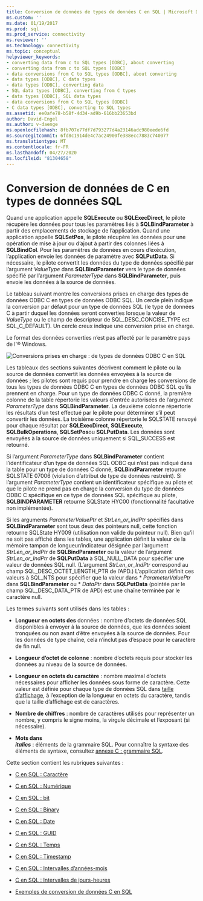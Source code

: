```yaml
---
title: Conversion de données de types de données C en SQL | Microsoft Docs
ms.custom: ''
ms.date: 01/19/2017
ms.prod: sql
ms.prod_service: connectivity
ms.reviewer: ''
ms.technology: connectivity
ms.topic: conceptual
helpviewer_keywords:
- converting data from c to SQL types [ODBC], about converting
- converting data from c to SQL types [ODBC]
- data conversions from C to SQL types [ODBC], about converting
- data types [ODBC], C data types
- data types [ODBC], converting data
- SQL data types [ODBC], converting from C types
- data types [ODBC], SQL data types
- data conversions from C to SQL types [ODBC]
- C data types [ODBC], converting to SQL types
ms.assetid: ee0afe78-b58f-4d34-ad9b-616bb23653bd
author: David-Engel
ms.author: v-daenge
ms.openlocfilehash: 8fb707e77df7d793277d4a23146adc980eede6fd
ms.sourcegitcommit: 6fd8c1914de4c7ac24900fe388ecc7883c740077
ms.translationtype: MT
ms.contentlocale: fr-FR
ms.lasthandoff: 04/27/2020
ms.locfileid: "81304658"
---
```

# <a name="converting-data-from-c-to-sql-data-types"></a>Conversion de données de C en types de données SQL
Quand une application appelle **SQLExecute** ou **SQLExecDirect**, le pilote récupère les données pour tous les paramètres liés à **SQLBindParameter** à partir des emplacements de stockage de l’application. Quand une application appelle **SQLSetPos**, le pilote récupère les données pour une opération de mise à jour ou d’ajout à partir des colonnes liées à **SQLBindCol**. Pour les paramètres de données en cours d’exécution, l’application envoie les données de paramètre avec **SQLPutData**. Si nécessaire, le pilote convertit les données du type de données spécifié par l’argument *ValueType* dans **SQLBindParameter** vers le type de données spécifié par l’argument *ParameterType* dans **SQLBindParameter**, puis envoie les données à la source de données.  
  
 Le tableau suivant montre les conversions prises en charge des types de données ODBC C en types de données ODBC SQL. Un cercle plein indique la conversion par défaut pour un type de données SQL (le type de données C à partir duquel les données seront converties lorsque la valeur de *ValueType* ou le champ de descripteur de SQL_DESC_CONCISE_TYPE est SQL_C_DEFAULT). Un cercle creux indique une conversion prise en charge.  
  
 Le format des données converties n’est pas affecté par le paramètre pays de l'® Windows.  
  
 ![Conversions prises en charge : de types de données ODBC C en SQL](../../../odbc/reference/appendixes/media/apd1b.gif "apd1b")  
  
 Les tableaux des sections suivantes décrivent comment le pilote ou la source de données convertit les données envoyées à la source de données ; les pilotes sont requis pour prendre en charge les conversions de tous les types de données ODBC C en types de données ODBC SQL qu’ils prennent en charge. Pour un type de données ODBC C donné, la première colonne de la table répertorie les valeurs d’entrée autorisées de l’argument *ParameterType* dans **SQLBindParameter**. La deuxième colonne répertorie les résultats d’un test effectué par le pilote pour déterminer s’il peut convertir les données. La troisième colonne répertorie le SQLSTATE renvoyé pour chaque résultat par **SQLExecDirect**, **SQLExecute**, **SQLBulkOperations**, **SQLSetPos**ou **SQLPutData**. Les données sont envoyées à la source de données uniquement si SQL_SUCCESS est retourné.  
  
 Si l’argument *ParameterType* dans **SQLBindParameter** contient l’identificateur d’un type de données SQL ODBC qui n’est pas indiqué dans la table pour un type de données C donné, **SQLBindParameter** retourne SQLSTATE 07006 (violation d’attribut de type de données restreint). Si l’argument *ParameterType* contient un identificateur spécifique au pilote et que le pilote ne prend pas en charge la conversion du type de données ODBC C spécifique en ce type de données SQL spécifique au pilote, **SQLBINDPARAMETER** retourne SQLState HYC00 (fonctionnalité facultative non implémentée).  
  
 Si les arguments *ParameterValuePtr* et *StrLen_or_IndPtr* spécifiés dans **SQLBindParameter** sont tous deux des pointeurs null, cette fonction retourne SQLState HY009 (utilisation non valide du pointeur null). Bien qu’il ne soit pas affiché dans les tables, une application définit la valeur de la mémoire tampon de longueur/indicateur désignée par l’argument *StrLen_or_IndPtr* de **SQLBindParameter** ou la valeur de l’argument *StrLen_or_IndPtr* de **SQLPutData** à SQL_NULL_DATA pour spécifier une valeur de données SQL null. (L’argument *StrLen_or_IndPtr* correspond au champ SQL_DESC_OCTET_LENGTH_PTR de l’APD.) L’application définit ces valeurs à SQL_NTS pour spécifier que la valeur dans \* *ParameterValuePtr* dans **SQLBindParameter** ou \* *DataPtr* dans **SQLPutData** (pointée par le champ SQL_DESC_DATA_PTR de APD) est une chaîne terminée par le caractère null.  
  
 Les termes suivants sont utilisés dans les tables :  
  
-   **Longueur en octets des** données : nombre d’octets de données SQL disponibles à envoyer à la source de données, que les données soient tronquées ou non avant d’être envoyées à la source de données. Pour les données de type chaîne, cela n’inclut pas d’espace pour le caractère de fin null.  
  
-   **Longueur d’octet de colonne** : nombre d’octets requis pour stocker les données au niveau de la source de données.  
  
-   **Longueur en octets du caractère** : nombre maximal d’octets nécessaires pour afficher les données sous forme de caractère. Cette valeur est définie pour chaque type de données SQL dans [taille d’affichage](../../../odbc/reference/appendixes/display-size.md), à l’exception de la longueur en octets du caractère, tandis que la taille d’affichage est de caractères.  
  
-   **Nombre de chiffres** : nombre de caractères utilisés pour représenter un nombre, y compris le signe moins, la virgule décimale et l’exposant (si nécessaire).  
  
-   **Mots dans**   
     ***italics*** : éléments de la grammaire SQL. Pour connaître la syntaxe des éléments de syntaxe, consultez [annexe C : grammaire SQL](../../../odbc/reference/appendixes/appendix-c-sql-grammar.md).  
  
 Cette section contient les rubriques suivantes :  
  
-   [C en SQL : Caractère](../../../odbc/reference/appendixes/c-to-sql-character.md)  
  
-   [C en SQL : Numérique](../../../odbc/reference/appendixes/c-to-sql-numeric.md)  
  
-   [C en SQL : bit](../../../odbc/reference/appendixes/c-to-sql-bit.md)  
  
-   [C en SQL : Binary](../../../odbc/reference/appendixes/c-to-sql-binary.md)  
  
-   [C en SQL : Date](../../../odbc/reference/appendixes/c-to-sql-date.md)  
  
-   [C en SQL : GUID](../../../odbc/reference/appendixes/c-to-sql-guid.md)  
  
-   [C en SQL : Temps](../../../odbc/reference/appendixes/c-to-sql-time.md)  
  
-   [C en SQL : Timestamp](../../../odbc/reference/appendixes/c-to-sql-timestamp.md)  
  
-   [C en SQL : Intervalles d’années-mois](../../../odbc/reference/appendixes/c-to-sql-year-month-intervals.md)  
  
-   [C en SQL : Intervalles de jours-heures](../../../odbc/reference/appendixes/c-to-sql-day-time-intervals.md)  
  
-   [Exemples de conversion de données C en SQL](../../../odbc/reference/appendixes/c-to-sql-data-conversion-examples.md)
